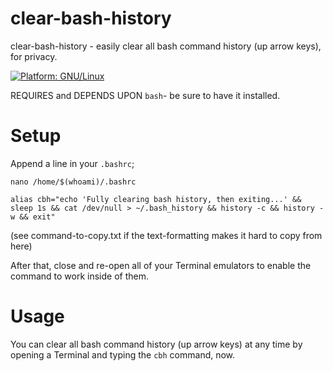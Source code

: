 # clear-bash-history
clear-bash-history - easily clear all bash command history (up arrow keys), for privacy.

[![Platform: GNU/Linux](https://img.shields.io/badge/platform-GNU/Linux-blue.svg)](www.kernel.org/linux.html)

REQUIRES and DEPENDS UPON ``bash``- be sure to have it installed.

# Setup
Append a line in your ``.bashrc``;

```nano /home/$(whoami)/.bashrc```

```alias cbh="echo 'Fully clearing bash history, then exiting...' && sleep 1s && cat /dev/null > ~/.bash_history && history -c && history -w && exit"```

(see command-to-copy.txt if the text-formatting makes it hard to copy from here)

After that, close and re-open all of your Terminal emulators to enable the command to work inside of them.

# Usage
You can clear all bash command history (up arrow keys) at any time by opening a Terminal and typing the ``cbh`` command, now.


